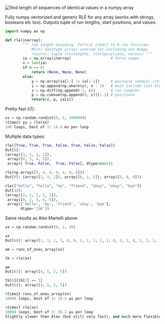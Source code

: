 
![find length of sequences of identical values in a numpy array](https://stackoverflow.com/questions/1066758/find-length-of-sequences-of-identical-values-in-a-numpy-array-run-length-encodi)

Fully numpy vectorized and generic RLE for any array (works with strings, booleans etc too).
Outputs tuple of run lengths, start positions, and values.

```python
import numpy as np

def rle(inarray):
        """ run length encoding. Partial credit to R rle function. 
            Multi datatype arrays catered for including non Numpy
            returns: tuple (runlengths, startpositions, values) """
        ia = np.array(inarray)                  # force numpy
        n = len(ia)
        if n == 0: 
            return (None, None, None)
        else:
            y = np.array(ia[1:] != ia[:-1])     # pairwise unequal (string safe)
            i = np.append(np.where(y), n - 1)   # must include last element posi
            z = np.diff(np.append(-1, i))       # run lengths
            p = np.cumsum(np.append(0, z))[:-1] # positions
            return(z, p, ia[i])
```

Pretty fast (i7):
```python
xx = np.random.randint(0, 5, 1000000)
%timeit yy = rle(xx)
100 loops, best of 3: 18.6 ms per loop
```
Multiple data types:
```python
rle([True, True, True, False, True, False, False])
Out[8]: 
(array([3, 1, 1, 2]),
 array([0, 3, 4, 5]),
 array([ True, False,  True, False], dtype=bool))

rle(np.array([5, 4, 4, 4, 4, 0, 0]))
Out[9]: (array([1, 4, 2]), array([0, 1, 5]), array([5, 4, 0]))

rle(["hello", "hello", "my", "friend", "okay", "okay", "bye"])
Out[10]: 
(array([2, 1, 1, 2, 1]),
 array([0, 2, 3, 4, 6]),
 array(['hello', 'my', 'friend', 'okay', 'bye'], 
       dtype='|S6'))
```

Same results as Alex Martelli above:
```python
xx = np.random.randint(0, 2, 20)

xx
Out[60]: array([1, 1, 1, 1, 0, 0, 1, 1, 1, 1, 1, 0, 1, 1, 0, 1, 1, 1, 1, 1])

am = runs_of_ones_array(xx)

tb = rle(xx)

am
Out[63]: array([4, 5, 2, 5])

tb[0][tb[2] == 1]
Out[64]: array([4, 5, 2, 5])

%timeit runs_of_ones_array(xx)
10000 loops, best of 3: 28.5 µs per loop

%timeit rle(xx)
10000 loops, best of 3: 38.2 µs per loop
Slightly slower than Alex (but still very fast), and much more flexible.
```
